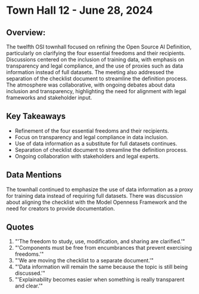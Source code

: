 # Town Hall 12 - June 28, 2024

## Overview:
The twelfth OSI townhall focused on refining the Open Source AI Definition, particularly on clarifying the four essential freedoms and their recipients. Discussions centered on the inclusion of training data, with emphasis on transparency and legal compliance, and the use of proxies such as data information instead of full datasets. The meeting also addressed the separation of the checklist document to streamline the definition process. The atmosphere was collaborative, with ongoing debates about data inclusion and transparency, highlighting the need for alignment with legal frameworks and stakeholder input.

## Key Takeaways
- Refinement of the four essential freedoms and their recipients.
- Focus on transparency and legal compliance in data inclusion.
- Use of data information as a substitute for full datasets continues.
- Separation of checklist document to streamline the definition process.
- Ongoing collaboration with stakeholders and legal experts.

## Data Mentions
The townhall continued to emphasize the use of data information as a proxy for training data instead of requiring full datasets. There was discussion about aligning the checklist with the Model Openness Framework and the need for creators to provide documentation.

## Quotes
1. "'The freedom to study, use, modification, and sharing are clarified.'"
2. "'Components must be free from encumbrances that prevent exercising freedoms.'"
3. "'We are moving the checklist to a separate document.'"
4. "'Data information will remain the same because the topic is still being discussed.'"
5. "'Explainability becomes easier when something is really transparent and clear.'"

